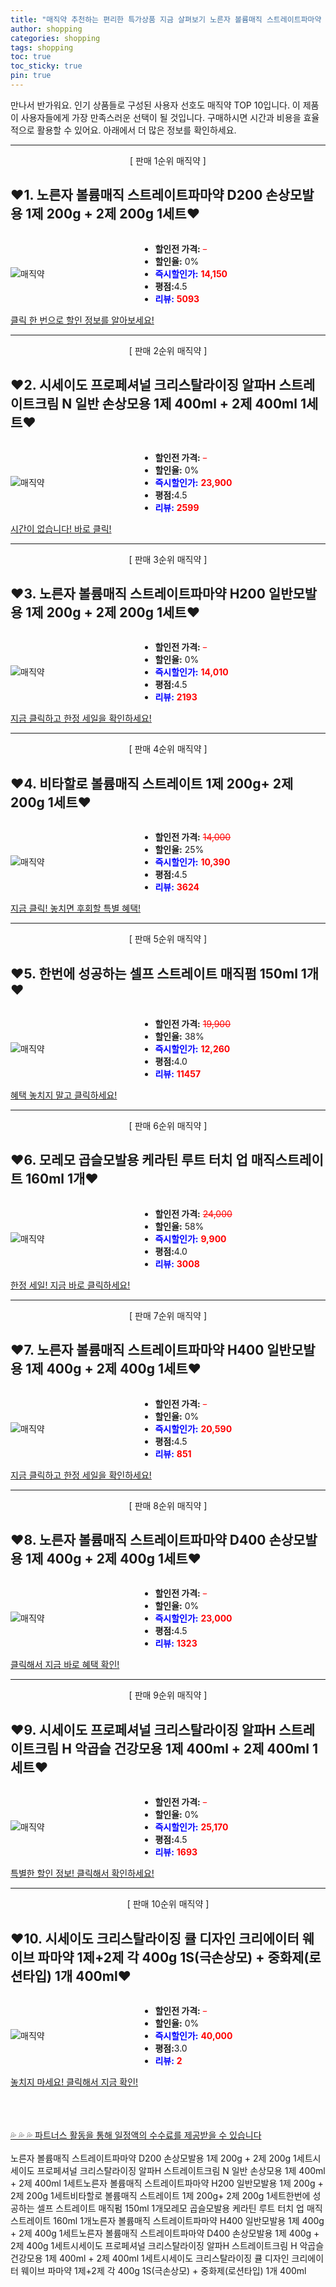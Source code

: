 ```yaml
---
title: "매직약 추천하는 편리한 특가상품 지금 살펴보기 노른자 볼륨매직 스트레이트파마약 D200 손상모발용"
author: shopping
categories: shopping
tags: shopping
toc: true
toc_sticky: true
pin: true
---
```

만나서 반가워요. 인기 상품들로 구성된 사용자 선호도 매직약 TOP 10입니다. 이 제품이 사용자들에게 가장 만족스러운 선택이 될 것입니다. 구매하시면 시간과 비용을 효율적으로 활용할 수 있어요. 아래에서 더 많은 정보를 확인하세요.

---
<p class="toplist" style="margin: 0 auto; display: block; width: fit-content;">[ 판매 1순위 매직약 ]</p>

<h2><strong>❤️1. 노른자 볼륨매직 스트레이트파마약 D200 손상모발용 1제 200g + 2제 200g 1세트❤️</strong></h2>

<div style="display: flex; align-items: center;">
    <div style="flex: 0.4;">
        <img src="https://thumbnail7.coupangcdn.com/thumbnails/remote/230x230ex/image/product/image/vendoritem/2019/06/24/4592568327/8b99457a-bc52-43b2-ba5e-002c5e36a7d7.jpg" alt="매직약" style="max-width: 100%;">
    </div>
    <div style="flex: 0.6; margin-left: 10px;">
        <ul>
            <li><strong>할인전 가격:</strong> <del style="color: red;">-</del></li>
            <li><strong>할인율:</strong> 0%</li>
            <li><span style='color:blue'><strong>즉시할인가:</strong></span> <span style='color:red'><strong>14,150</strong></span></li>
            <li><strong>평점:</strong>4.5</li>
            <li><span style='color:blue'><strong>리뷰:</strong></span> <span style='color:red'><strong>5093</strong></span></li>
        </ul>
    </div>
</div>
<div class="center">
    <a href="https://selin100587001.github.io?lptag=AF9450613&subid=githubio&pageKey=206817344&traceid=V0-153&itemId=611107756&vendorItemId=4592568327" class="myButton">
        클릭 한 번으로 할인 정보를 알아보세요!
    </a>
</div>


---
<p class="toplist" style="margin: 0 auto; display: block; width: fit-content;">[ 판매 2순위 매직약 ]</p>

<h2><strong>❤️2. 시세이도 프로페셔널 크리스탈라이징 알파H 스트레이트크림 N 일반 손상모용 1제 400ml + 2제 400ml 1세트❤️</strong></h2>

<div style="display: flex; align-items: center;">
    <div style="flex: 0.4;">
        <img src="https://thumbnail7.coupangcdn.com/thumbnails/remote/230x230ex/image/vendor_inventory/7163/094d5c20cd15409f6d6f77af38ac39b1b71763e6e625f3461c7d245af234.png" alt="매직약" style="max-width: 100%;">
    </div>
    <div style="flex: 0.6; margin-left: 10px;">
        <ul>
            <li><strong>할인전 가격:</strong> <del style="color: red;">-</del></li>
            <li><strong>할인율:</strong> 0%</li>
            <li><span style='color:blue'><strong>즉시할인가:</strong></span> <span style='color:red'><strong>23,900</strong></span></li>
            <li><strong>평점:</strong>4.5</li>
            <li><span style='color:blue'><strong>리뷰:</strong></span> <span style='color:red'><strong>2599</strong></span></li>
        </ul>
    </div>
</div>
<div class="center">
    <a href="https://selin100587001.github.io?lptag=AF9450613&subid=githubio&pageKey=1348989481&traceid=V0-153&itemId=2376878603&vendorItemId=90800314169" class="myButton">
        시간이 없습니다! 바로 클릭!
    </a>
</div>


---
<p class="toplist" style="margin: 0 auto; display: block; width: fit-content;">[ 판매 3순위 매직약 ]</p>

<h2><strong>❤️3. 노른자 볼륨매직 스트레이트파마약 H200 일반모발용 1제 200g + 2제 200g 1세트❤️</strong></h2>

<div style="display: flex; align-items: center;">
    <div style="flex: 0.4;">
        <img src="https://thumbnail8.coupangcdn.com/thumbnails/remote/230x230ex/image/product/image/vendoritem/2019/07/11/4592568458/0001899b-78dc-41fc-981d-ab7e0c5bfed2.jpg" alt="매직약" style="max-width: 100%;">
    </div>
    <div style="flex: 0.6; margin-left: 10px;">
        <ul>
            <li><strong>할인전 가격:</strong> <del style="color: red;">-</del></li>
            <li><strong>할인율:</strong> 0%</li>
            <li><span style='color:blue'><strong>즉시할인가:</strong></span> <span style='color:red'><strong>14,010</strong></span></li>
            <li><strong>평점:</strong>4.5</li>
            <li><span style='color:blue'><strong>리뷰:</strong></span> <span style='color:red'><strong>2193</strong></span></li>
        </ul>
    </div>
</div>
<div class="center">
    <a href="https://selin100587001.github.io?lptag=AF9450613&subid=githubio&pageKey=206009564&traceid=V0-153&itemId=607167467&vendorItemId=4592568458" class="myButton">
        지금 클릭하고 한정 세일을 확인하세요!
    </a>
</div>


---
<p class="toplist" style="margin: 0 auto; display: block; width: fit-content;">[ 판매 4순위 매직약 ]</p>

<h2><strong>❤️4. 비타할로 볼륨매직 스트레이트 1제 200g+ 2제 200g 1세트❤️</strong></h2>

<div style="display: flex; align-items: center;">
    <div style="flex: 0.4;">
        <img src="https://thumbnail6.coupangcdn.com/thumbnails/remote/230x230ex/image/retail/images/1027518191525668-bd8e7a37-bc1c-4de1-a64f-a8cf7ab6cbee.jpg" alt="매직약" style="max-width: 100%;">
    </div>
    <div style="flex: 0.6; margin-left: 10px;">
        <ul>
            <li><strong>할인전 가격:</strong> <del style="color: red;">14,000</del></li>
            <li><strong>할인율:</strong> 25%</li>
            <li><span style='color:blue'><strong>즉시할인가:</strong></span> <span style='color:red'><strong>10,390</strong></span></li>
            <li><strong>평점:</strong>4.5</li>
            <li><span style='color:blue'><strong>리뷰:</strong></span> <span style='color:red'><strong>3624</strong></span></li>
        </ul>
    </div>
</div>
<div class="center">
    <a href="https://selin100587001.github.io?lptag=AF9450613&subid=githubio&pageKey=5717891763&traceid=V0-153&itemId=9555011422&vendorItemId=76839661381" class="myButton">
        지금 클릭! 놓치면 후회할 특별 혜택!
    </a>
</div>


---
<p class="toplist" style="margin: 0 auto; display: block; width: fit-content;">[ 판매 5순위 매직약 ]</p>

<h2><strong>❤️5. 한번에 성공하는 셀프 스트레이트 매직펌 150ml 1개❤️</strong></h2>

<div style="display: flex; align-items: center;">
    <div style="flex: 0.4;">
        <img src="https://thumbnail7.coupangcdn.com/thumbnails/remote/230x230ex/image/retail/images/3817328409361175-097cf3ec-d05f-4c7c-a8c6-7b5a6c16aaa9.jpg" alt="매직약" style="max-width: 100%;">
    </div>
    <div style="flex: 0.6; margin-left: 10px;">
        <ul>
            <li><strong>할인전 가격:</strong> <del style="color: red;">19,900</del></li>
            <li><strong>할인율:</strong> 38%</li>
            <li><span style='color:blue'><strong>즉시할인가:</strong></span> <span style='color:red'><strong>12,260</strong></span></li>
            <li><strong>평점:</strong>4.0</li>
            <li><span style='color:blue'><strong>리뷰:</strong></span> <span style='color:red'><strong>11457</strong></span></li>
        </ul>
    </div>
</div>
<div class="center">
    <a href="https://selin100587001.github.io?lptag=AF9450613&subid=githubio&pageKey=5056864633&traceid=V0-153&itemId=6824976287&vendorItemId=72508504683" class="myButton">
        혜택 놓치지 말고 클릭하세요!
    </a>
</div>


---
<p class="toplist" style="margin: 0 auto; display: block; width: fit-content;">[ 판매 6순위 매직약 ]</p>

<h2><strong>❤️6. 모레모 곱슬모발용 케라틴 루트 터치 업 매직스트레이트 160ml 1개❤️</strong></h2>

<div style="display: flex; align-items: center;">
    <div style="flex: 0.4;">
        <img src="https://thumbnail6.coupangcdn.com/thumbnails/remote/230x230ex/image/retail/images/2631880269738230-ed9c66a5-f98d-4d33-bb1b-a687b15ea896.jpg" alt="매직약" style="max-width: 100%;">
    </div>
    <div style="flex: 0.6; margin-left: 10px;">
        <ul>
            <li><strong>할인전 가격:</strong> <del style="color: red;">24,000</del></li>
            <li><strong>할인율:</strong> 58%</li>
            <li><span style='color:blue'><strong>즉시할인가:</strong></span> <span style='color:red'><strong>9,900</strong></span></li>
            <li><strong>평점:</strong>4.0</li>
            <li><span style='color:blue'><strong>리뷰:</strong></span> <span style='color:red'><strong>3008</strong></span></li>
        </ul>
    </div>
</div>
<div class="center">
    <a href="https://selin100587001.github.io?lptag=AF9450613&subid=githubio&pageKey=6352850801&traceid=V0-153&itemId=13375119942&vendorItemId=80630039672" class="myButton">
        한정 세일! 지금 바로 클릭하세요!
    </a>
</div>


---
<p class="toplist" style="margin: 0 auto; display: block; width: fit-content;">[ 판매 7순위 매직약 ]</p>

<h2><strong>❤️7. 노른자 볼륨매직 스트레이트파마약 H400 일반모발용 1제 400g + 2제 400g 1세트❤️</strong></h2>

<div style="display: flex; align-items: center;">
    <div style="flex: 0.4;">
        <img src="https://thumbnail6.coupangcdn.com/thumbnails/remote/230x230ex/image/retail/images/2019/04/05/6/8/fa172544-54f8-43ff-ba82-7a5be17ce8a6.jpg" alt="매직약" style="max-width: 100%;">
    </div>
    <div style="flex: 0.6; margin-left: 10px;">
        <ul>
            <li><strong>할인전 가격:</strong> <del style="color: red;">-</del></li>
            <li><strong>할인율:</strong> 0%</li>
            <li><span style='color:blue'><strong>즉시할인가:</strong></span> <span style='color:red'><strong>20,590</strong></span></li>
            <li><strong>평점:</strong>4.5</li>
            <li><span style='color:blue'><strong>리뷰:</strong></span> <span style='color:red'><strong>851</strong></span></li>
        </ul>
    </div>
</div>
<div class="center">
    <a href="https://selin100587001.github.io?lptag=AF9450613&subid=githubio&pageKey=206009562&traceid=V0-153&itemId=607167465&vendorItemId=4592568448" class="myButton">
        지금 클릭하고 한정 세일을 확인하세요!
    </a>
</div>


---
<p class="toplist" style="margin: 0 auto; display: block; width: fit-content;">[ 판매 8순위 매직약 ]</p>

<h2><strong>❤️8. 노른자 볼륨매직 스트레이트파마약 D400 손상모발용 1제 400g + 2제 400g 1세트❤️</strong></h2>

<div style="display: flex; align-items: center;">
    <div style="flex: 0.4;">
        <img src="https://thumbnail6.coupangcdn.com/thumbnails/remote/230x230ex/image/retail/images/347793280648943-ddae2b8b-08e0-4b9c-8af1-54dff7710c2b.jpg" alt="매직약" style="max-width: 100%;">
    </div>
    <div style="flex: 0.6; margin-left: 10px;">
        <ul>
            <li><strong>할인전 가격:</strong> <del style="color: red;">-</del></li>
            <li><strong>할인율:</strong> 0%</li>
            <li><span style='color:blue'><strong>즉시할인가:</strong></span> <span style='color:red'><strong>23,000</strong></span></li>
            <li><strong>평점:</strong>4.5</li>
            <li><span style='color:blue'><strong>리뷰:</strong></span> <span style='color:red'><strong>1323</strong></span></li>
        </ul>
    </div>
</div>
<div class="center">
    <a href="https://selin100587001.github.io?lptag=AF9450613&subid=githubio&pageKey=206009563&traceid=V0-153&itemId=607167469&vendorItemId=4592568461" class="myButton">
        클릭해서 지금 바로 혜택 확인!
    </a>
</div>


---
<p class="toplist" style="margin: 0 auto; display: block; width: fit-content;">[ 판매 9순위 매직약 ]</p>

<h2><strong>❤️9. 시세이도 프로페셔널 크리스탈라이징 알파H 스트레이트크림 H 악곱슬 건강모용 1제 400ml + 2제 400ml 1세트❤️</strong></h2>

<div style="display: flex; align-items: center;">
    <div style="flex: 0.4;">
        <img src="https://thumbnail6.coupangcdn.com/thumbnails/remote/230x230ex/image/vendor_inventory/111b/ecf288e68d68f3453ca2d98eb552782c7ad99817460cabf37bc8e128e4c3.png" alt="매직약" style="max-width: 100%;">
    </div>
    <div style="flex: 0.6; margin-left: 10px;">
        <ul>
            <li><strong>할인전 가격:</strong> <del style="color: red;">-</del></li>
            <li><strong>할인율:</strong> 0%</li>
            <li><span style='color:blue'><strong>즉시할인가:</strong></span> <span style='color:red'><strong>25,170</strong></span></li>
            <li><strong>평점:</strong>4.5</li>
            <li><span style='color:blue'><strong>리뷰:</strong></span> <span style='color:red'><strong>1693</strong></span></li>
        </ul>
    </div>
</div>
<div class="center">
    <a href="https://selin100587001.github.io?lptag=AF9450613&subid=githubio&pageKey=1348989548&traceid=V0-153&itemId=2376878648&vendorItemId=90799550434" class="myButton">
        특별한 할인 정보! 클릭해서 확인하세요!
    </a>
</div>


---
<p class="toplist" style="margin: 0 auto; display: block; width: fit-content;">[ 판매 10순위 매직약 ]</p>

<h2><strong>❤️10. 시세이도 크리스탈라이징 큘 디자인 크리에이터 웨이브 파마약 1제+2제 각 400g 1S(극손상모) + 중화제(로션타입) 1개 400ml❤️</strong></h2>

<div style="display: flex; align-items: center;">
    <div style="flex: 0.4;">
        <img src="https://thumbnail7.coupangcdn.com/thumbnails/remote/230x230ex/image/vendor_inventory/c89c/5c91efb579841f50687fbf3e3e821fbf87aafe9a1a33900bf33a456acc7c.jpg" alt="매직약" style="max-width: 100%;">
    </div>
    <div style="flex: 0.6; margin-left: 10px;">
        <ul>
            <li><strong>할인전 가격:</strong> <del style="color: red;">-</del></li>
            <li><strong>할인율:</strong> 0%</li>
            <li><span style='color:blue'><strong>즉시할인가:</strong></span> <span style='color:red'><strong>40,000</strong></span></li>
            <li><strong>평점:</strong>3.0</li>
            <li><span style='color:blue'><strong>리뷰:</strong></span> <span style='color:red'><strong>2</strong></span></li>
        </ul>
    </div>
</div>
<div class="center">
    <a href="https://selin100587001.github.io?lptag=AF9450613&subid=githubio&pageKey=8208190611&traceid=V0-153&itemId=22902697157&vendorItemId=90041443156" class="myButton">
        놓치지 마세요! 클릭해서 지금 확인!
    </a>
</div>

<br><br><br>[💦 💦 💦 파트너스 활동을 통해 일정액의 수수료를 제공받을 수 있습니다](https://link.coupang.com/a/bcpT2c)<br><br>노른자 볼륨매직 스트레이트파마약 D200 손상모발용 1제 200g + 2제 200g 1세트시세이도 프로페셔널 크리스탈라이징 알파H 스트레이트크림 N 일반 손상모용 1제 400ml + 2제 400ml 1세트노른자 볼륨매직 스트레이트파마약 H200 일반모발용 1제 200g + 2제 200g 1세트비타할로 볼륨매직 스트레이트 1제 200g+ 2제 200g 1세트한번에 성공하는 셀프 스트레이트 매직펌 150ml 1개모레모 곱슬모발용 케라틴 루트 터치 업 매직스트레이트 160ml 1개노른자 볼륨매직 스트레이트파마약 H400 일반모발용 1제 400g + 2제 400g 1세트노른자 볼륨매직 스트레이트파마약 D400 손상모발용 1제 400g + 2제 400g 1세트시세이도 프로페셔널 크리스탈라이징 알파H 스트레이트크림 H 악곱슬 건강모용 1제 400ml + 2제 400ml 1세트시세이도 크리스탈라이징 큘 디자인 크리에이터 웨이브 파마약 1제+2제 각 400g 1S(극손상모) + 중화제(로션타입) 1개 400ml